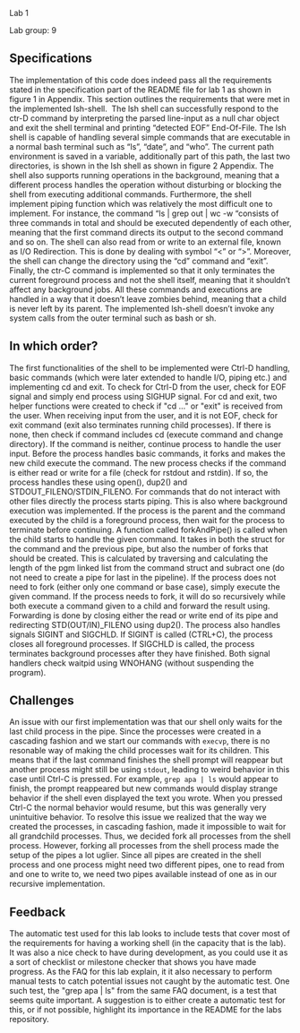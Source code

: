 Lab 1 

Lab group: 9 

## Specifications 
The implementation of this code does indeed pass all the requirements stated in the specification part of the README file for lab 1 as shown in figure 1 in Appendix. This section outlines the requirements that were met in the implemented lsh-shell. 
The lsh shell can successfully respond to the ctr-D command by interpreting the parsed line-input as a null char object and exit the shell terminal and printing “detected EOF” End-Of-File. The lsh shell is capable of handling several simple commands that are executable in a normal bash terminal such as “ls”, “date”, and “who”. The current path environment is saved in a variable, additionally part of this path, the last two directories, is shown in the lsh shell as shown in figure 2 Appendix. The shell also supports running operations in the background, meaning that a different process handles the operation without disturbing or blocking the shell from executing additional commands. Furthermore, the shell implement piping function which was relatively the most difficult one to implement. For instance, the command “ls | grep out | wc -w “consists of three commands in total and should be executed dependently of each other, meaning that the first command directs its output to the second command and so on. The shell can also read from or write to an external file, known as I/O Redirection. This is done by dealing with symbol “<” or “>”. Moreover, the shell can change the directory using the “cd” command and “exit”. Finally, the ctr-C command is implemented so that it only terminates the current foreground process and not the shell itself, meaning that it shouldn’t affect any background jobs. All these commands and executions are handled in a way that it doesn’t leave zombies behind, meaning that a child is never left by its parent. The implemented lsh-shell doesn’t invoke any system calls from the outer terminal such as bash or sh. 

## In which order? 
The first functionalities of the shell to be implemented were Ctrl-D handling, basic commands (which were later extended to handle I/O, piping etc.) and implementing cd and exit. 
To check for Ctrl-D from the user, check for EOF signal and simply end process using SIGHUP signal. 
For cd and exit, two helper functions were created to check if "cd ..." or "exit" is received from the user. When receiving input from the user, and it is not EOF, check for exit command (exit also terminates running child processes). If there is none, then check if command includes cd (execute command and change directory). If the command is neither, continue process to handle the user input.
Before the process handles basic commands, it forks and makes the new child execute the command. The new process checks if the command is either read or write for a file (check for rstdout and rstdin). If so, the process handles these using open(), dup2() and STDOUT_FILENO/STDIN_FILENO. For commands that do not interact with other files directly the process starts piping.
This is also where background execution was implemented. If the process is the parent and the command executed by the child is a foreground process, then wait for the process to terminate before continuing.
A function called forkAndPipe() is called when the child starts to handle the given command. It takes in both the struct for the command and the previous pipe, but also the number of forks that should be created. This is calculated by traversing and calculating the length of the pgm linked list from the command struct and subract one (do not need to create a pipe for last in the pipeline). If the process does not need to fork (either only one command or base case), simply execute the given command. If the process needs to fork, it will do so recursively while both execute a command given to a child and forward the result using. Forwarding is done by closing either the read or write end of its pipe and redirecting STD(OUT/IN)_FILENO using dup2().
The process also handles signals SIGINT and SIGCHLD. If SIGINT is called (CTRL+C), the process closes all foreground processes. If SIGCHLD is called, the process terminates background processes after they have finished. Both signal handlers check waitpid using WNOHANG (without suspending the program).

## Challenges
An issue with our first implementation was that our shell only waits for the last child process in the pipe. Since the processes were created in a cascading fashion and we start our commands with ```execvp```, there is no resonable way of making the child processes wait for its children. This means that if the last command finishes the shell prompt will reappear but another process might still be using ```stdout```, leading to weird behavior in this case until Ctrl-C is pressed. For example, ```grep apa | ls``` would appear to finish, the prompt reappeared but new commands would display strange behavior if the shell even displayed the text you wrote. When you pressed Ctrl-C the normal behavior would resume, but this was generally very unintuitive behavior. To resolve this issue we realized that the way we created the processes, in cascading fashion, made it impossible to wait for all grandchild processes. Thus, we decided fork all processes from the shell process. However, forking all processes from the shell process made the setup of the pipes a lot uglier. Since all pipes are created in the shell process and one process might need two different pipes, one to read from and one to write to, we need two pipes available instead of one as in our recursive implementation.

## Feedback
The automatic test used for this lab looks to include tests that cover most of the requirements for having a working shell (in the capacity that is the lab). It was also a nice check to have during development, as you could use it as a sort of checklist or milestone checker that shows you have made progress. As the FAQ for this lab explain, it it also necessary to perform manual tests to catch potential issues not caught by the automatic test. One such test, the "grep apa | ls" from the same FAQ document, is a test that seems quite important. A suggestion is to either create a automatic test for this, or if not possible, highlight its importance in the README for the labs repository.
